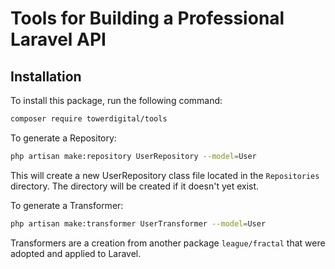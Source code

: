 # Tools for Building a Professional Laravel API

## Installation

To install this package, run the following command:
```bash
composer require towerdigital/tools
```

To generate a Repository:

```bash
php artisan make:repository UserRepository --model=User
```

This will create a new UserRepository class file located in the `Repositories` directory.  The directory will be created if it doesn't yet exist.

To generate a Transformer:

```bash
php artisan make:transformer UserTransformer --model=User
```

Transformers are a creation from another package `league/fractal` that were adopted and applied to Laravel.